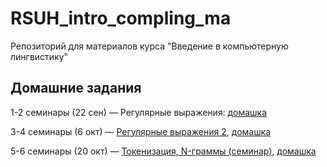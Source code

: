 # RSUH_intro_compling_ma
Репозиторий для материалов курса "Введение в компьютерную лингвистику"

## Домашние задания

1-2 семинары (22 сен) — Регулярные выражения: [домашка](https://github.com/volina092/RSUH_intro_compling_ma/blob/master/1%20%D1%81%D0%B5%D0%BC%D0%B8%D0%BD%D0%B0%D1%80%20(%D0%A0%D0%B5%D0%B3%D1%83%D0%BB%D1%8F%D1%80%D0%BD%D1%8B%D0%B5%20%D0%B2%D1%8B%D1%80%D0%B0%D0%B6%D0%B5%D0%BD%D0%B8%D1%8F)/%D0%94%D0%BE%D0%BC%D0%B0%D1%88%D0%BD%D0%B5%D0%B5%20%D0%B7%D0%B0%D0%B4%D0%B0%D0%BD%D0%B8%D0%B5.md)

3-4 семинары (6 окт) — [Регулярные выражения 2](https://colab.research.google.com/drive/1ErRo21iMpnSQK2ZwGJZvw2hqqTu7Kzrv?usp=drive_link), [домашка](https://colab.research.google.com/drive/1SiudLEIw9iAOLItQIDLhjgRBlpm1Tbj4?usp=sharing)

5-6 семинары (20 окт) — [Токенизация, N-граммы (семинар)](https://colab.research.google.com/drive/1UHBeVI6GlVS6ZPfZfe5dhunZpxZkoAMo), [домашка](https://colab.research.google.com/drive/1SiudLEIw9iAOLItQIDLhjgRBlpm1Tbj4) 
